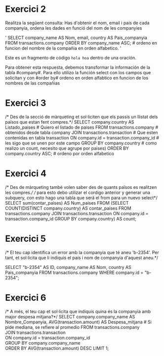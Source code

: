 # Exercici 2
Realitza la següent consulta: Has d'obtenir el nom, email i país de cada companyia, ordena les dades en funció del nom de les companyies

' SELECT		company_name AS Nom, 
			email, 
			country AS Pais_companyia
FROM 		transactions.company
ORDER BY 	company_name ASC; # ordeno en funcion del nombre de la compañia en orden alfabetico. ' 

Este es un fragmento de código `hola hoa` dentro de una oración.

Para obtener esta respuesta, debemos transformar la información de la tabla #company#. 
Para ello utilizo la función select con los campos que solicitan
y con #order by# ordeno en orden alfabtico en funcion de los nombres de las compañias


# Exercici 3
/* Des de la secció de màrqueting et sol·liciten que els passis un 
llistat dels països que estan fent compres.*/
SELECT 		company.country AS Listado_paises 		# Quiero el listado de paises
FROM		transactions.company					# obtenidos desde tabla company
JOIN 		transactions.transaction 				# Que esten contenidas en tabla transaction
ON 			company.id = transaction.company_id		# les sigo que se unen por este campo
GROUP BY 	company.country						# como realizo un count, necesito que agrupe por paises)
ORDER BY 	company.country ASC;					# ordeno por orden alfabetico

# Exercici 4
/* Des de màrqueting també volen saber des de quants països es realitzen les compres.*/
/* para esto debo utilizar el cordigo anterior y generar una subquery, 
con esto hago una tabla que será el from para un nuevo select*/
SELECT 		sum(contar_paises) AS Num_paises
FROM 
	(SELECT 	COUNT(DISTINCT company.country) AS contar_paises 
    FROM		transactions.company 
    JOIN 		transactions.transaction 
    ON 			company.id = transaction.company_id 
    GROUP BY 	company.country) AS count;
    
# Exercici 5
/* El teu cap identifica un error amb la companyia que té aneu 'b-2354'. Per tant, et sol·licita que li indiquis el país i nom de companyia d'aquest aneu.*/

SELECT		"b-2354" AS ID,
			company_name AS Nom, 
			country AS Pais_companyia
FROM 		transactions.company
WHERE		company.id = "b-2354";

# Exercici 6
/* A més, el teu cap et sol·licita que indiquis quina és la companyia amb major despesa mitjana?*/
SELECT 		company.company_name 	AS Nombre_Companyia,
			AVG(transaction.amount) AS Despesa_mitjana	# Si pide mediana, se refiere al promedio
FROM		transactions.company					
JOIN 		transactions.transaction 				
ON 			company.id = transaction.company_id		
GROUP BY 	company.company_name					
ORDER BY 	AVG(transaction.amount) DESC
LIMIT 		1;   
